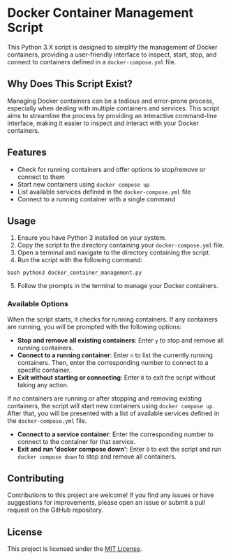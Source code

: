 # Docker Container Management Script

This Python 3.X script is designed to simplify the management of Docker containers, providing a user-friendly interface to inspect, start, stop, and connect to containers defined in a `docker-compose.yml` file.

## Why Does This Script Exist?

Managing Docker containers can be a tedious and error-prone process, especially when dealing with multiple containers and services. This script aims to streamline the process by providing an interactive command-line interface, making it easier to inspect and interact with your Docker containers.

## Features

- Check for running containers and offer options to stop/remove or connect to them
- Start new containers using `docker compose up`
- List available services defined in the `docker-compose.yml` file
- Connect to a running container with a single command

## Usage

1. Ensure you have Python 3 installed on your system.
2. Copy the script to the directory containing your `docker-compose.yml` file.
3. Open a terminal and navigate to the directory containing the script.
4. Run the script with the following command:

`bash
python3 docker_container_management.py
`

5. Follow the prompts in the terminal to manage your Docker containers.

### Available Options

When the script starts, it checks for running containers. If any containers are running, you will be prompted with the following options:

- **Stop and remove all existing containers**: Enter `y` to stop and remove all running containers.
- **Connect to a running container**: Enter `n` to list the currently running containers. Then, enter the corresponding number to connect to a specific container.
- **Exit without starting or connecting**: Enter `0` to exit the script without taking any action.

If no containers are running or after stopping and removing existing containers, the script will start new containers using `docker compose up`. After that, you will be presented with a list of available services defined in the `docker-compose.yml` file.

- **Connect to a service container**: Enter the corresponding number to connect to the container for that service.
- **Exit and run 'docker compose down'**: Enter `0` to exit the script and run `docker compose down` to stop and remove all containers.

## Contributing

Contributions to this project are welcome! If you find any issues or have suggestions for improvements, please open an issue or submit a pull request on the GitHub repository.

## License

This project is licensed under the [MIT License](LICENSE).
